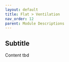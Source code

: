 ```yaml
---
layout: default
title: Flat > Ventilation
nav_order: 12
parent: Module Descriptions
---
```


## Subtitle
Content tbd